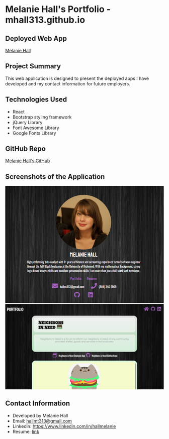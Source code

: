 # Melanie Hall's Portfolio - mhall313.github.io

## Deployed Web App

[Melanie Hall](https://melaniehall-portfolio.netlify.app/)

## Project Summary

This web application is designed to present the deployed apps I have developed and my contact information for future employers.

## Technologies Used

- React
- Bootstrap styling framework
- jQuery Library
- Font Awesome Library
- Google Fonts Library

## GitHub Repo

[Melanie Hall's GitHub](https://github.com/mhall313)

## Screenshots of the Application

![](assets/Home-Page.PNG)
![](assets/Portfolio.PNG)

## Contact Information

- Developed by Melanie Hall
- Email: hallmt313@gmail.com
- Linkedin: https://www.linkedin.com/in/hallmelanie
- Resume: [link](assets/MelanieHallResume.pdf)
